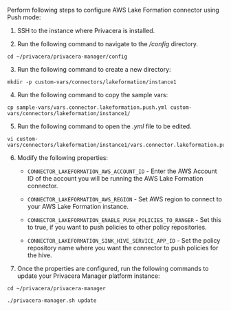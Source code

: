 Perform following steps to configure AWS Lake Formation connector using Push mode:

1.  SSH to the instance where Privacera is installed.

2.  Run the following command to navigate to the */config* directory.
```shell
cd ~/privacera/privacera-manager/config
```
        

3.  Run the following command to create a new directory:
```shell
mkdir -p custom-vars/connectors/lakeformation/instance1
```

4.  Run the following command to copy the sample vars:
```shell
cp sample-vars/vars.connector.lakeformation.push.yml custom-vars/connectors/lakeformation/instance1/
```

5.  Run the following command to open the *.yml* file to be edited.
```shell
vi custom-vars/connectors/lakeformation/instance1/vars.connector.lakeformation.push.yml
```

6.  Modify the following properties:

    -   `CONNECTOR_LAKEFORMATION_AWS_ACCOUNT_ID` - Enter the AWS Account
        ID of the account you will be running the AWS Lake Formation
        connector.

    -   `CONNECTOR_LAKEFORMATION_AWS_REGION` - Set AWS region to connect
        to your AWS Lake Formation instance.

    -   `CONNECTOR_LAKEFORMATION_ENABLE_PUSH_POLICIES_TO_RANGER` - Set
        this to true, if you want to push policies to other policy
        repositories.

    -   `CONNECTOR_LAKEFORMATION_SINK_HIVE_SERVICE_APP_ID` - Set the
        policy repository name where you want the connector to push
        policies for the hive.


7.  Once the properties are configured, run the following commands to
    update your Privacera Manager platform instance:
```shell
cd ~/privacera/privacera-manager

./privacera-manager.sh update
```
